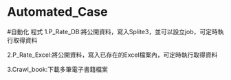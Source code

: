 # Automated_Case
#自動化 程式
1.P_Rate_DB:將公開資料，寫入Splite3，並可以設立job，可定時執行取得資料

2.P_Rate_Excel:將公開資料，寫入已存在的Excel檔案內，可定時執行取得資料

3.Crawl_book:下載多筆電子書籍檔案
